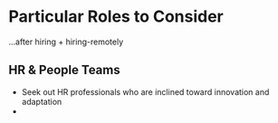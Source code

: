 # Particular Roles to Consider

...after hiring + hiring-remotely

## HR & People Teams

- Seek out HR professionals who are inclined toward innovation and adaptation
-
